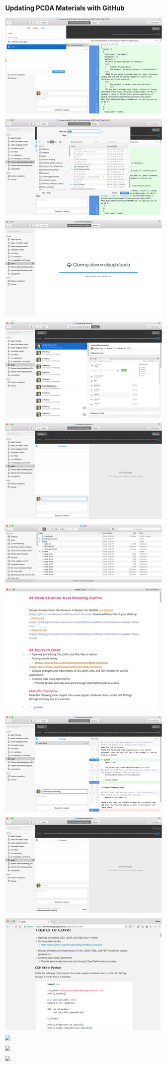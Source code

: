 ## Updating PCDA Materials with GitHub

![](img/GitHub_gui_01.png)

![](img/GitHub_gui_02.png)

![](img/GitHub_gui_03.png)

![](img/GitHub_gui_04.png)

![](img/GitHub_gui_05.png)

![](img/GitHub_gui_06.png)

![](img/GitHub_gui_07.png)

![](img/GitHub_gui_08.png)

![](img/GitHub_gui_09.png)

![](img/GitHub_gui_10.png)

![](prose_io_1.png)

![](prose_io_2.png)

![](prose_io_3.png)